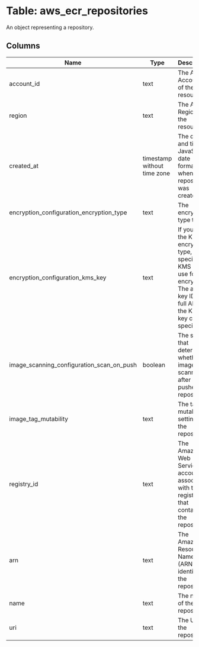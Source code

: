 
# Table: aws_ecr_repositories
An object representing a repository.
## Columns
| Name        | Type           | Description  |
| ------------- | ------------- | -----  |
|account_id|text|The AWS Account ID of the resource.|
|region|text|The AWS Region of the resource.|
|created_at|timestamp without time zone|The date and time, in JavaScript date format, when the repository was created.|
|encryption_configuration_encryption_type|text|The encryption type to use|
|encryption_configuration_kms_key|text|If you use the KMS encryption type, specify the KMS key to use for encryption. The alias, key ID, or full ARN of the KMS key can be specified|
|image_scanning_configuration_scan_on_push|boolean|The setting that determines whether images are scanned after being pushed to a repository|
|image_tag_mutability|text|The tag mutability setting for the repository.|
|registry_id|text|The Amazon Web Services account ID associated with the registry that contains the repository.|
|arn|text|The Amazon Resource Name (ARN) that identifies the repository|
|name|text|The name of the repository.|
|uri|text|The URI for the repository|
